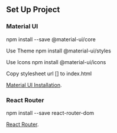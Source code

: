 ## Set Up Project

### Material UI

npm install --save @material-ui/core

Use Theme
npm install @material-ui/styles

Use Icons
npm install @material-ui/icons

Copy stylesheet url [<link rel="stylesheet" href="https://fonts.googleapis.com/css?family=Roboto:300,400,500,700&display=swap" />] to index.html

[Material UI Installation](https://material-ui.com/getting-started/installation/).

### React Router

npm install --save react-router-dom

[React Router](https://reacttraining.com/react-router/web/guides/quick-start).
